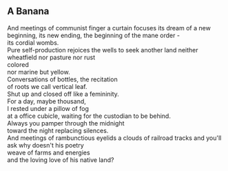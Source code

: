 A Banana
--------
And meetings of communist finger a curtain focuses its dream of a new beginning, its new ending, the beginning of the mane order -  
its cordial wombs.  
Pure self-production rejoices the wells to seek another land neither wheatfield nor pasture nor rust  
colored  
nor marine but yellow.  
Conversations of bottles, the recitation  
of roots we call vertical leaf.  
Shut up and closed off like a femininity.  
For a day, maybe thousand,  
I rested under a pillow of fog  
at a office cubicle, waiting for the custodian to be behind.  
Always you pamper through the midnight  
toward the night replacing silences.  
And meetings of rambunctious eyelids a clouds of railroad tracks and you'll ask why doesn't his poetry  
weave of farms and energies  
and the loving love of his native land?  
